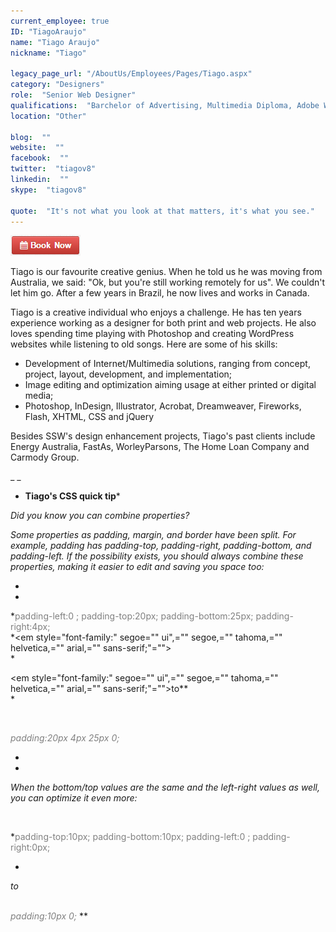 ```yaml
---
current_employee: true
ID: "TiagoAraujo"
name: "Tiago Araujo"
nickname: "Tiago"

legacy_page_url: "/AboutUs/Employees/Pages/Tiago.aspx"
category: "Designers"
role:  "Senior Web Designer"
qualifications:  "Barchelor of Advertising, Multimedia Diploma, Adobe Web Softwares Certificate, Desktop Publish Certificate, Photography Certificate"
location: "Other"

blog:  ""
website:  ""
facebook:  ""
twitter:  "tiagov8"
linkedin:  ""
skype:  "tiagov8"

quote:  "It's not what you look at that matters, it's what you see."
---
```


 [![BookNow.png](./Images/Bio/BookNow.png)](http://veethere.com/With/TiagoAraujo)    

Tiago is our favourite creative genius. When he told us he was moving from Australia, we said: "Ok, but you're still working remotely for us". We couldn't let him go. After a few years in Brazil, he now lives and works in Canada.  

Tiago is a creative individual who enjoys a challenge. He has ten years experience working as a designer for both print and web projects. He also loves spending time playing with Photoshop and creating WordPress websites while listening to old songs. Here are some of his skills:

*   Development of Internet/Multimedia solutions, ranging from concept, project, layout, development, and implementation;
*   Image editing and optimization aiming usage at either printed or digital media;
*   Photoshop, InDesign, Illustrator, Acrobat, Dreamweaver, Fireworks, Flash, XHTML, CSS and jQuery

Besides SSW's design enhancement projects, Tiago's past clients include Energy Australia, FastAs, WorleyParsons, The Home Loan Company and Carmody Group.

_ _

 * **Tiago's CSS quick tip***

 *Did you know you can combine properties?*

 *Some properties as padding, margin, and border have been split. For example, padding has padding-top, padding-right, padding-bottom, and padding-left. If the possibility exists, you should always combine these properties, making it easier to edit and saving you space too:*

*  
*

*<font color="#808080">padding-left:0 ;  padding-top:20px;  padding-bottom:25px;  padding-right:4px;</font>  
*<em style="font-family:" segoe="" ui",="" segoe,="" tahoma,="" helvetica,="" arial,="" sans-serif;"="">  
*</em>

<em style="font-family:" segoe="" ui",="" segoe,="" tahoma,="" helvetica,="" arial,="" sans-serif;"="">to**  
*</em>

*<font color="#808080">  
</font>*

*<font color="#808080">padding:20px 4px 25px 0;</font>*

*  
*

 *When the bottom/top values are the same and the left-right values as well, you can optimize it even more:*

*<font color="#808080">  
</font>*

*<font color="#808080">padding-top:10px;  padding-bottom:10px;  padding-left:0 ;  padding-right:0px;</font>  

*

*to  
<font color="#808080">  
</font>*

*<font color="#808080">padding:10px 0;</font>*
 ** 